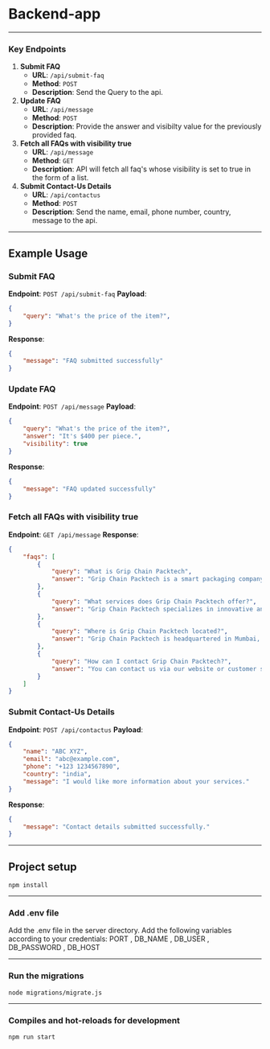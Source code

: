 # Backend-app

---

### Key Endpoints
1. **Submit FAQ**
   - **URL**: `/api/submit-faq`
   - **Method**: `POST`
   - **Description**: Send the Query to the api.
2. **Update FAQ**
   - **URL**: `/api/message`
   - **Method**: `POST`
   - **Description**: Provide the answer and visibilty value for the previously provided faq. 
3. **Fetch all FAQs with visibility true**
   - **URL**: `/api/message`
   - **Method**: `GET`
   - **Description**: API will fetch all faq's whose visibility is set to true in the form of a list.
4. **Submit Contact-Us Details**
   - **URL**: `/api/contactus`
   - **Method**: `POST`
   - **Description**: Send the name, email, phone number, country, message to the api.

---

## Example Usage

### Submit FAQ
**Endpoint**: `POST /api/submit-faq`
**Payload**:
```json
{
    "query": "What's the price of the item?",
}
```
**Response**:
```json
{
    "message": "FAQ submitted successfully"
}
```

### Update FAQ
**Endpoint**: `POST /api/message`
**Payload**:
```json
{
    "query": "What's the price of the item?",
    "answer": "It's $400 per piece.",
    "visibility": true
}
```
**Response**:
```json
{
    "message": "FAQ updated successfully"
}
```

### Fetch all FAQs with visibility true
**Endpoint**: `GET /api/message`
**Response**:
```json
{
    "faqs": [
        {
            "query": "What is Grip Chain Packtech",
            "answer": "Grip Chain Packtech is a smart packaging company"
        },
        {
            "query": "What services does Grip Chain Packtech offer?",
            "answer": "Grip Chain Packtech specializes in innovative and sustainable packaging solutions."
        },
        {
            "query": "Where is Grip Chain Packtech located?",
            "answer": "Grip Chain Packtech is headquartered in Mumbai, India."
        },
        {
            "query": "How can I contact Grip Chain Packtech?",
            "answer": "You can contact us via our website or customer service hotline."
        }
    ]
}
```

### Submit Contact-Us Details
**Endpoint**: `POST /api/contactus`
**Payload**:
```json
{
    "name": "ABC XYZ",
    "email": "abc@example.com",
    "phone": "+123 1234567890",
    "country": "india",
    "message": "I would like more information about your services."
}
```
**Response**:
```json
{
    "message": "Contact details submitted successfully."
}
```

---

## Project setup
```
npm install
```

---

### Add .env file
Add the .env file in the server directory.
Add the following variables according to your credentials:
    PORT , DB_NAME , DB_USER , DB_PASSWORD , DB_HOST

---

### Run the migrations
```
node migrations/migrate.js
```

---

### Compiles and hot-reloads for development
```
npm run start
```
